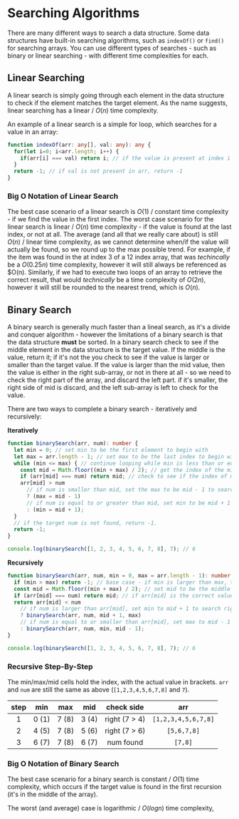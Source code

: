 # Searching Algorithms

There are many different ways to search a data structure. Some data structures have built-in
searching algorithms, such as `indexOf()` or `find()` for searching arrays. You can use
different types of searches - such as binary or linear searching - with different time
complexities for each.

## Linear Searching
A linear search is simply going through each element in the data structure to check if the
element matches the target element. As the name suggests, linear searching has a linear /
$O(n)$ time complexity.

An example of a linear search is a simple for loop, which searches for a value in an array:

```typescript
function indexOf(arr: any[], val: any): any {
  for(let i=0; i<arr.length; i++) {
    if(arr[i] === val) return i; // if the value is present at index i of arr, return i.
  }
  return -1; // if val is not present in arr, return -1
}
```

### Big O Notation of Linear Search

The best case scenario of a linear search is $O(1)$ / constant time complexity - if we find
the value in the first index. The worst case scenario for the linear search is linear / $O(n)$
time complexity - if the value is found at the last index, or not at all. The average (and all
that we really care about) is still $O(n)$ / linear time complexity, as we cannot determine
when/if the value will actually be found, so we round up to the max possible trend. For example,
if the item was found in the at index 3 of a 12 index array, that was *techincally* be a $O(0.25n)$
time complexity, however it will still always be referenced as $O(n). Similarly, if we had to execute two loops
of an array to retrieve the correct result, that would *technically* be a time complexity of $O(2n)$, however it will still be
rounded to the nearest trend, which is $O(n)$.

## Binary Search
A binary search is generally much faster than a lineal search, as it's a divide and conquer algorithm - however the limitations of a binary search
is that the data structure **must** be sorted. In a binary search check to see if the middle element in the
data structure is the target value. If the middle is the value, return it; if it's not the you check to see
if the value is larger or smaller than the target value. If the value is larger than the mid value, then the
value is either in the right sub-array, or not in there at all - so we need to check the right part of the
array, and discard the left part. if it's smaller, the right side of mid is discard, and the left sub-array
is left to check for the value.

There are two ways to complete a binary search - iteratively and recursively:

**Iteratively**
```typescript
function binarySearch(arr, num): number {
  let min = 0; // set min to be the first element to begin with
  let max = arr.length - 1; // set max to be the last index to begin with.
  while (min <= max) { // continue looping while min is less than or equal to max
    const mid = Math.floor((min + max) / 2); // get the index of the middle value
    if (arr[mid] === num) return mid; // check to see if the index of mid is the target value
    arr[mid] > num 
      // if num is smaller than mid, set the max to be mid - 1 to search the left part of the array.
      ? (max = mid - 1) 
      // if num is equal to or greater than mid, set min to be mid + 1 to search the right part.
      : (min = mid + 1); 
  }
  // if the target num is not found, return -1.
  return -1;
}

console.log(binarySearch([1, 2, 3, 4, 5, 6, 7, 8], 7); // 6
```

**Recursively**
```typescript
function binarySearch(arr, num, min = 0, max = arr.length - 1): number {
  if (min > max) return -1; // base case - if min is larger than max, then the value isn't in arr.
  const mid = Math.floor((min + max) / 2); // set mid to be the middle value of min and max
  if (arr[mid] === num) return mid; // if arr[mid] is the correct value, return mid.
  return arr[mid] < num
    // if num is larger than arr[mid], set min to mid + 1 to search right side of arr.
    ? binarySearch(arr, num, mid + 1, max)
    // if num is equal to or smaller than arr[mid], set max to mid - 1 to search left side of arr.
    : binarySearch(arr, num, min, mid - 1);
}

console.log(binarySearch([1, 2, 3, 4, 5, 6, 7, 8], 7); // 6
```

### Recursive Step-By-Step
The min/max/mid cells hold the index, with the actual value in brackets. `arr` and `num`
are still the same as above (`[1,2,3,4,5,6,7,8]` and `7`).

| step  |  min  |  max  |  mid  |  check side   |         arr         |
| :---: | :---: | :---: | :---: | :-----------: | :-----------------: |
|   1   | 0 (1) | 7 (8) | 3 (4) | right (7 > 4) | `[1,2,3,4,5,6,7,8]` |
|   2   | 4 (5) | 7 (8) | 5 (6) | right (7 > 6) |     `[5,6,7,8]`     |
|   3   | 6 (7) | 7 (8) | 6 (7) |   num found   |       `[7,8]`       |

### Big O Notation of Binary Search
The best case scenario for a binary search is constant / $O(1)$ time complexity, which occurs
if the target value is found in the first recursion (it's in the middle of the array).

The worst (and average) case is logarithmic / $O(log n)$ time complexity, 